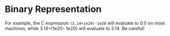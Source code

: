 # Binary Representation

For example, the C expression <code>(3.14+1e20)-1e20</code> will evaluate to 0.0 on most machines, while 3.14+(1e20- 1e20) will evaluate to 3.14. Be careful!
